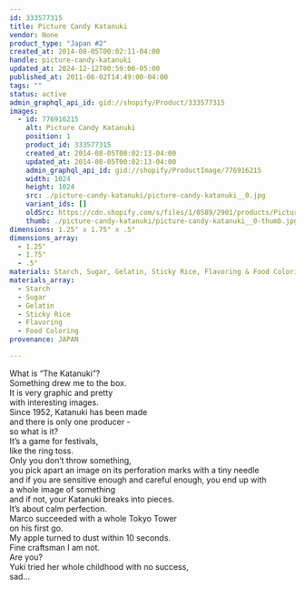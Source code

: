 ```yaml
---
id: 333577315
title: Picture Candy Katanuki
vendor: None
product_type: "Japan #2"
created_at: 2014-08-05T00:02:11-04:00
handle: picture-candy-katanuki
updated_at: 2024-12-12T00:59:06-05:00
published_at: 2011-06-02T14:49:00-04:00
tags: ""
status: active
admin_graphql_api_id: gid://shopify/Product/333577315
images:
  - id: 776916215
    alt: Picture Candy Katanuki
    position: 1
    product_id: 333577315
    created_at: 2014-08-05T00:02:13-04:00
    updated_at: 2014-08-05T00:02:13-04:00
    admin_graphql_api_id: gid://shopify/ProductImage/776916215
    width: 1024
    height: 1024
    src: ./picture-candy-katanuki/picture-candy-katanuki__0.jpg
    variant_ids: []
    oldSrc: https://cdn.shopify.com/s/files/1/0589/2901/products/Picture-Candy-Katanuki.jpeg?v=1407211333
    thumb: ./picture-candy-katanuki/picture-candy-katanuki__0-thumb.jpg
dimensions: 1.25" x 1.75" x .5"
dimensions_array:
  - 1.25"
  - 1.75"
  - .5"
materials: Starch, Sugar, Gelatin, Sticky Rice, Flavoring & Food Coloring
materials_array:
  - Starch
  - Sugar
  - Gelatin
  - Sticky Rice
  - Flavoring
  - Food Coloring
provenance: JAPAN

---
```


What is “The Katanuki”?  
Something drew me to the box.  
It is very graphic and pretty  
with interesting images.  
Since 1952, Katanuki has been made  
and there is only one producer -  
so what is it?  
It’s a game for festivals,  
like the ring toss.  
Only you don’t throw something,  
you pick apart an image on its perforation marks with a tiny needle  
and if you are sensitive enough and careful enough, you end up with  
a whole image of something  
and if not, your Katanuki breaks into pieces.  
It’s about calm perfection.  
Marco succeeded with a whole Tokyo Tower  
on his first go.  
My apple turned to dust within 10 seconds.  
Fine craftsman I am not.  
Are you?  
Yuki tried her whole childhood with no success,  
sad...